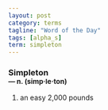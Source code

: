 ```yaml
---
layout: post
category: terms
tagline: "Word of the Day"
tags: [alpha_s]
term: simpleton
---
```


<h3>Simpleton<br/> <small>&mdash; n. (simp<span>&middot;</span>le<span>&middot;</span>ton)</small></h3>
<p><ol>
<li>an easy 2,000 pounds</li>
</ol></p>
